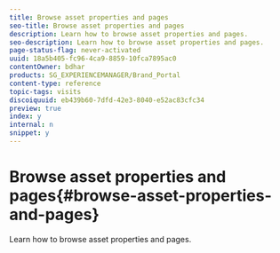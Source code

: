 ```yaml
---
title: Browse asset properties and pages
seo-title: Browse asset properties and pages
description: Learn how to browse asset properties and pages.
seo-description: Learn how to browse asset properties and pages.
page-status-flag: never-activated
uuid: 18a5b405-fc96-4ca9-8859-10fca7895ac0
contentOwner: bdhar
products: SG_EXPERIENCEMANAGER/Brand_Portal
content-type: reference
topic-tags: visits
discoiquuid: eb439b60-7dfd-42e3-8040-e52ac83cfc34
preview: true
index: y
internal: n
snippet: y
---
```


# Browse asset properties and pages{#browse-asset-properties-and-pages}

Learn how to browse asset properties and pages.

